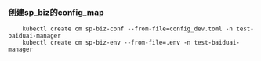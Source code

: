 ### 创建sp_biz的config_map

```
	kubectl create cm sp-biz-conf --from-file=config_dev.toml -n test-baiduai-manager
	kubectl create cm sp-biz-env --from-file=.env -n test-baiduai-manager
```
